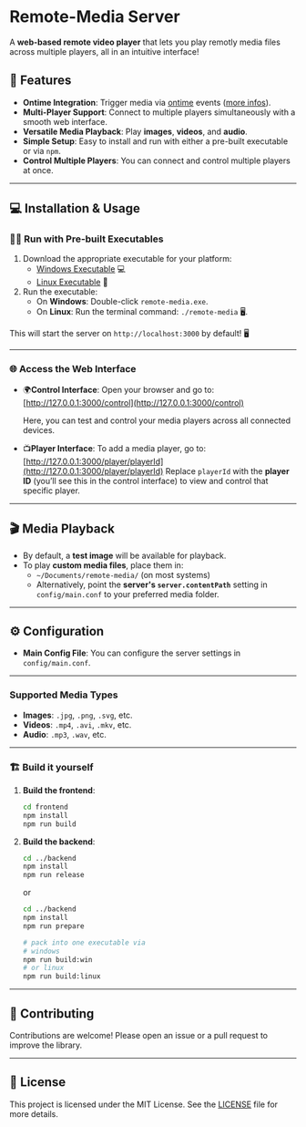 # **Remote-Media Server**

A **web-based remote video player** that lets you play remotly media files across multiple players, all in an intuitive interface!

## 🚀 Features

- **Ontime Integration**: Trigger media via [ontime](https://github.com/cpvalente/ontime) events ([more infos](ontime-usage.md)).
- **Multi-Player Support**: Connect to multiple players simultaneously with a smooth web interface.
- **Versatile Media Playback**: Play **images**, **videos**, and **audio**.
- **Simple Setup**: Easy to install and run with either a pre-built executable or via `npm`.
- **Control Multiple Players**: You can connect and control multiple players at once.

---

## 💻 Installation & Usage

### 🏃‍♂️ **Run with Pre-built Executables**

1. Download the appropriate executable for your platform:
   - [Windows Executable](./releases/download/Pre-Build/remote-media_win.exe) 💻
   - [Linux Executable](./releases/download/Pre-Build/remote-media_linux) 🐧
2. Run the executable:
   - On **Windows**: Double-click `remote-media.exe`.
   - On **Linux**: Run the terminal command: `./remote-media` 🖥️.

This will start the server on `http://localhost:3000` by default! 🖥️

---

### 🌐 **Access the Web Interface**

- 🌍**Control Interface**: Open your browser and go to:  
   [http://127.0.0.1:3000/control](http://127.0.0.1:3000/control)

  Here, you can test and control your media players across all connected devices.

- 📺**Player Interface**: To add a media player, go to:  
   [http://127.0.0.1:3000/player/playerId](http://127.0.0.1:3000/player/playerId)
  Replace `playerId` with the **player ID** (you’ll see this in the control interface) to view and control that specific player.

---

## 🎬 **Media Playback**

- By default, a **test image** will be available for playback.
- To play **custom media files**, place them in:
  - `~/Documents/remote-media/` (on most systems)
  - Alternatively, point the **server's `server.contentPath`** setting in `config/main.conf` to your preferred media folder.

---

## ⚙️ **Configuration**

- **Main Config File**: You can configure the server settings in `config/main.conf`.

---

### **Supported Media Types**

- **Images**: `.jpg`, `.png`, `.svg`, etc.
- **Videos**: `.mp4`, `.avi`, `.mkv`, etc.
- **Audio**: `.mp3`, `.wav`, etc.

---

### 🏗️ **Build it yourself**

1. **Build the frontend**:

   ```bash
   cd frontend
   npm install
   npm run build
   ```

2. **Build the backend**:

   ```bash
   cd ../backend
   npm install
   npm run release
   ```

   or

   ```bash
   cd ../backend
   npm install
   npm run prepare

   # pack into one executable via
   # windows
   npm run build:win
   # or linux
   npm run build:linux
   ```

---

## 🤝 Contributing

Contributions are welcome! Please open an issue or a pull request to improve the library.

---

## 📜 License

This project is licensed under the MIT License. See the [LICENSE](LICENSE) file for more details.
